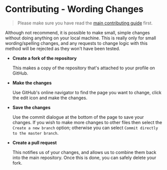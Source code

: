 # Contributing - Wording Changes

> Please make sure you have read the [main contributing
> guide][contributing-main] first.

Although not recommend, it is possible to make small, simple changes
without doing anything on your local machine. This is really only for
small wording/spelling changes, and any requests to change logic with
this method will be rejected as they won't have been tested.

* **Create a fork of the repository**

  This makes a copy of the repository that's attached to your profile on
  GitHub.

* **Make the changes**

  Use GitHub's online navigator to find the page you want to change,
  click the edit icon and make the changes.

* **Save the changes**

  Use the commit dialogue at the bottom of the page to save your
  changes. If you wish to make more changes to other files then select
  the `Create a new branch` option; otherwise you can select `Commit
  directly to the master branch`.

* **Create a pull request**

  This notifies us of your changes, and allows us to combine them back
  into the main repository. Once this is done, you can safely delete
  your fork.

[contributing-main]: ../../Contributing.md
